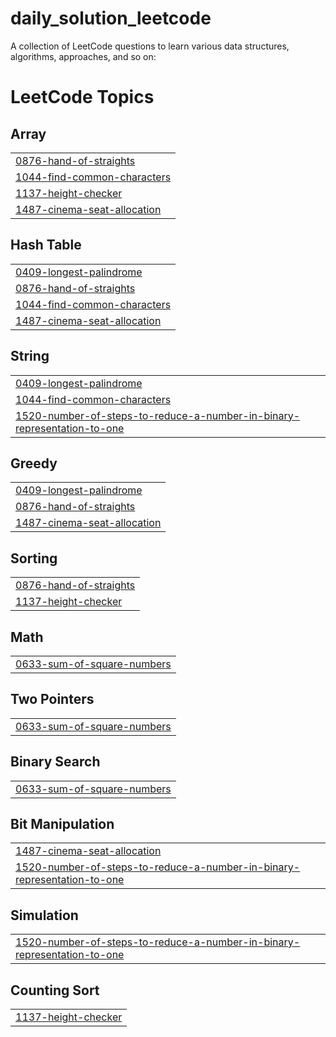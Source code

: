 # daily_solution_leetcode
A collection of LeetCode questions to learn various data structures, algorithms, approaches, and so on:

<!---LeetCode Topics Start-->
# LeetCode Topics
## Array
|  |
| ------- |
| [0876-hand-of-straights](https://github.com/smwkbgmn/daily_solution_leetcode/tree/master/0876-hand-of-straights) |
| [1044-find-common-characters](https://github.com/smwkbgmn/daily_solution_leetcode/tree/master/1044-find-common-characters) |
| [1137-height-checker](https://github.com/smwkbgmn/daily_solution_leetcode/tree/master/1137-height-checker) |
| [1487-cinema-seat-allocation](https://github.com/smwkbgmn/daily_solution_leetcode/tree/master/1487-cinema-seat-allocation) |
## Hash Table
|  |
| ------- |
| [0409-longest-palindrome](https://github.com/smwkbgmn/daily_solution_leetcode/tree/master/0409-longest-palindrome) |
| [0876-hand-of-straights](https://github.com/smwkbgmn/daily_solution_leetcode/tree/master/0876-hand-of-straights) |
| [1044-find-common-characters](https://github.com/smwkbgmn/daily_solution_leetcode/tree/master/1044-find-common-characters) |
| [1487-cinema-seat-allocation](https://github.com/smwkbgmn/daily_solution_leetcode/tree/master/1487-cinema-seat-allocation) |
## String
|  |
| ------- |
| [0409-longest-palindrome](https://github.com/smwkbgmn/daily_solution_leetcode/tree/master/0409-longest-palindrome) |
| [1044-find-common-characters](https://github.com/smwkbgmn/daily_solution_leetcode/tree/master/1044-find-common-characters) |
| [1520-number-of-steps-to-reduce-a-number-in-binary-representation-to-one](https://github.com/smwkbgmn/daily_solution_leetcode/tree/master/1520-number-of-steps-to-reduce-a-number-in-binary-representation-to-one) |
## Greedy
|  |
| ------- |
| [0409-longest-palindrome](https://github.com/smwkbgmn/daily_solution_leetcode/tree/master/0409-longest-palindrome) |
| [0876-hand-of-straights](https://github.com/smwkbgmn/daily_solution_leetcode/tree/master/0876-hand-of-straights) |
| [1487-cinema-seat-allocation](https://github.com/smwkbgmn/daily_solution_leetcode/tree/master/1487-cinema-seat-allocation) |
## Sorting
|  |
| ------- |
| [0876-hand-of-straights](https://github.com/smwkbgmn/daily_solution_leetcode/tree/master/0876-hand-of-straights) |
| [1137-height-checker](https://github.com/smwkbgmn/daily_solution_leetcode/tree/master/1137-height-checker) |
## Math
|  |
| ------- |
| [0633-sum-of-square-numbers](https://github.com/smwkbgmn/daily_solution_leetcode/tree/master/0633-sum-of-square-numbers) |
## Two Pointers
|  |
| ------- |
| [0633-sum-of-square-numbers](https://github.com/smwkbgmn/daily_solution_leetcode/tree/master/0633-sum-of-square-numbers) |
## Binary Search
|  |
| ------- |
| [0633-sum-of-square-numbers](https://github.com/smwkbgmn/daily_solution_leetcode/tree/master/0633-sum-of-square-numbers) |
## Bit Manipulation
|  |
| ------- |
| [1487-cinema-seat-allocation](https://github.com/smwkbgmn/daily_solution_leetcode/tree/master/1487-cinema-seat-allocation) |
| [1520-number-of-steps-to-reduce-a-number-in-binary-representation-to-one](https://github.com/smwkbgmn/daily_solution_leetcode/tree/master/1520-number-of-steps-to-reduce-a-number-in-binary-representation-to-one) |
## Simulation
|  |
| ------- |
| [1520-number-of-steps-to-reduce-a-number-in-binary-representation-to-one](https://github.com/smwkbgmn/daily_solution_leetcode/tree/master/1520-number-of-steps-to-reduce-a-number-in-binary-representation-to-one) |
## Counting Sort
|  |
| ------- |
| [1137-height-checker](https://github.com/smwkbgmn/daily_solution_leetcode/tree/master/1137-height-checker) |
<!---LeetCode Topics End-->
